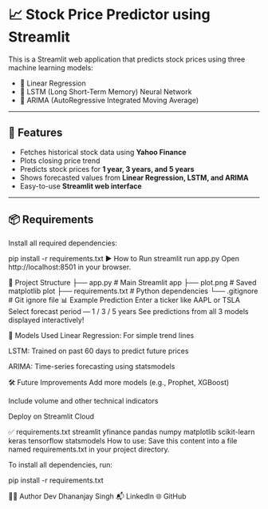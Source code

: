 # 📈 Stock Price Predictor using Streamlit

This is a Streamlit web application that predicts stock prices using three machine learning models:

- 🔹 Linear Regression  
- 🔹 LSTM (Long Short-Term Memory) Neural Network  
- 🔹 ARIMA (AutoRegressive Integrated Moving Average)

---

## 🚀 Features

- Fetches historical stock data using **Yahoo Finance**
- Plots closing price trend
- Predicts stock prices for **1 year, 3 years, and 5 years**
- Shows forecasted values from **Linear Regression, LSTM, and ARIMA**
- Easy-to-use **Streamlit web interface**

---

## 📦 Requirements

Install all required dependencies:

pip install -r requirements.txt
▶️ How to Run
streamlit run app.py
Open http://localhost:8501 in your browser.

📂 Project Structure
├── app.py                # Main Streamlit app
├── plot.png              # Saved matplotlib plot
├── requirements.txt      # Python dependencies
└── .gitignore            # Git ignore file
📊 Example Prediction
Enter a ticker like AAPL or TSLA
Select forecast period — 1 / 3 / 5 years
See predictions from all 3 models displayed interactively!

🧠 Models Used
Linear Regression: For simple trend lines

LSTM: Trained on past 60 days to predict future prices

ARIMA: Time-series forecasting using statsmodels

🛠️ Future Improvements
Add more models (e.g., Prophet, XGBoost)

Include volume and other technical indicators

Deploy on Streamlit Cloud

✅ requirements.txt
streamlit
yfinance
pandas
numpy
matplotlib
scikit-learn
keras
tensorflow
statsmodels
How to use:
Save this content into a file named requirements.txt in your project directory.

To install all dependencies, run:

pip install -r requirements.txt


🧑‍💻 Author
Dev Dhananjay Singh
📬 LinkedIn
🌐 GitHub

